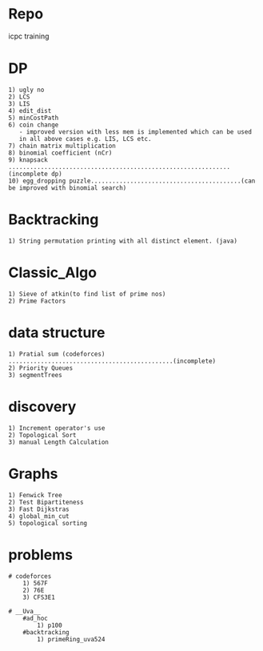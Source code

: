 # Repo
icpc training

# DP
	1) ugly no
	2) LCS
	3) LIS
	4) edit_dist
	5) minCostPath
	6) coin change
	   - improved version with less mem is implemented which can be used
	   in all above cases e.g. LIS, LCS etc.
	7) chain matrix multiplication
	8) binomial coefficient (nCr)
	9) knapsack ..............................................................(incomplete dp)
	10) egg_dropping puzzle..........................................(can be improved with binomial search)

# Backtracking
	1) String permutation printing with all distinct element. (java)


# Classic_Algo
	1) Sieve of atkin(to find list of prime nos)
	2) Prime Factors

# data structure
	1) Pratial sum (codeforces) ..............................................(incomplete)
	2) Priority Queues
	3) segmentTrees

# discovery
	1) Increment operator's use
	2) Topological Sort
	3) manual Length Calculation

# Graphs
    1) Fenwick Tree
    2) Test Bipartiteness
    3) Fast Dijkstras
    4) global_min_cut
    5) topological sorting
    
# problems
    # codeforces
        1) 567F
        2) 76E
        3) CFS3E1
        
    # __Uva__
        #ad_hoc
            1) p100
        #backtracking
            1) primeRing_uva524
